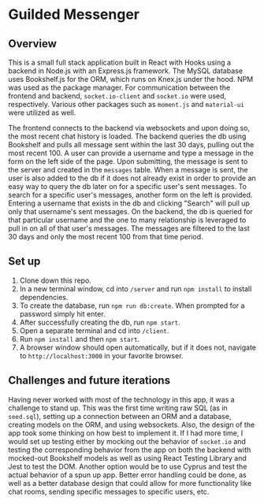 # Guilded Messenger

## Overview

This is a small full stack application built in React with Hooks using a backend in Node.js with an Express.js framework. The MySQL database uses Bookshelf.js for the ORM, which runs on Knex.js under the hood. NPM was used as the package manager. For communication between the frontend and backend, `socket.io-client` and `socket.io` were used, respectively. Various other packages such as `moment.js` and `material-ui` were utilized as well.

The frontend connects to the backend via websockets and upon doing so, the most recent chat history is loaded. The backend queries the db using Bookshelf and pulls all message sent within the last 30 days, pulling out the most recent 100. A user can provide a username and type a message in the form on the left side of the page. Upon submitting, the message is sent to the server and created in the `messages` table. When a message is sent, the user is also added to the db if it does not already exist in order to provide an easy way to query the db later on for a specific user's sent messages.
To search for a specific user's messages, another form on the left is provided. Entering a username that exists in the db and clicking "Search" will pull up only that username's sent messages. On the backend, the db is queried for that particular username and the one to many relationship is leveraged to pull in on all of that user's messages. The messages are filtered to the last 30 days and only the most recent 100 from that time period.

## Set up

1. Clone down this repo.
2. In a new terminal window, cd into `/server` and run `npm install` to install dependencies.
3. To create the database, run `npm run db:create`. When prompted for a password simply hit enter.
4. After successfully creating the db, run `npm start`.
5. Open a separate terminal and cd into `/client`.
6. Run `npm install` and then `npm start`.
7. A browser window should open automatically, but if it does not, navigate to `http://localhost:3000` in your favorite browser.

## Challenges and future iterations

Having never worked with most of the technology in this app, it was a challenge to stand up. This was the first time writing raw SQL (as in `seed.sql`), setting up a connection between an ORM and a database, creating models on the ORM, and using websockets. Also, the design of the app took some thinking on how best to implement it. If I had more time, I would set up testing either by mocking out the behavior of `socket.io` and testing the corresponding behavior from the app on both the backend with mocked-out Bookshelf models as well as using React Testing Library and Jest to test the DOM. Another option would be to use Cyprus and test the actual behavior of a spun up app. Better error handling could be done, as well as a better database design that could allow for more functionality like chat rooms, sending specific messages to specific users, etc.
